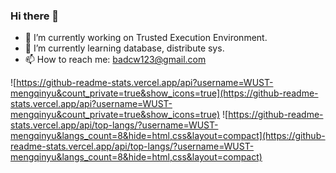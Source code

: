 ### Hi there 👋


- 🔭 I’m currently working on Trusted Execution Environment.
- 🌱 I’m currently learning database, distribute sys.
- 📫 How to reach me: badcw123@gmail.com

![https://github-readme-stats.vercel.app/api?username=WUST-mengqinyu&count_private=true&show_icons=true](https://github-readme-stats.vercel.app/api?username=WUST-mengqinyu&count_private=true&show_icons=true)
![https://github-readme-stats.vercel.app/api/top-langs/?username=WUST-mengqinyu&langs_count=8&hide=html,css&layout=compact](https://github-readme-stats.vercel.app/api/top-langs/?username=WUST-mengqinyu&langs_count=8&hide=html,css&layout=compact)
